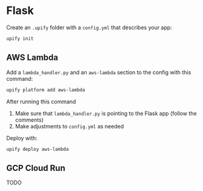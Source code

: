 # Flask

Create an `.upify` folder with a `config.yml` that describes your app:

```bash
upify init
```

## AWS Lambda

Add a `lambda_handler.py` and an `aws-lambda` section to the config with this command:

```bash
upify platform add aws-lambda
```

After running this command
1. Make sure that `lambda_handler.py` is pointing to the Flask app (follow the comments)
2. Make adjustments to  `config.yml` as needed

Deploy with:

```bash
upify deploy aws-lambda
```

## GCP Cloud Run
TODO